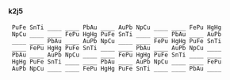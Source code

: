 #### k2j5 

     PuFe SnTi ____ ____ PbAu ____ AuPb NpCu ____ ____ FePu HgHg 
     NpCu ____ ____ FePu HgHg PuFe SnTi ____ ____ PbAu ____ AuPb 
     ____ ____ PbAu ____ AuPb NpCu ____ ____ FePu HgHg PuFe SnTi 
     ____ FePu HgHg PuFe SnTi ____ ____ PbAu ____ AuPb NpCu ____ 
     PbAu ____ AuPb NpCu ____ ____ FePu HgHg PuFe SnTi ____ ____ 
     HgHg PuFe SnTi ____ ____ PbAu ____ AuPb NpCu ____ ____ FePu 
     AuPb NpCu ____ ____ FePu HgHg PuFe SnTi ____ ____ PbAu ____ 

